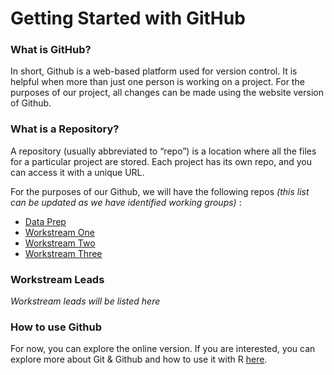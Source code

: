 # Getting Started with GitHub 

### What is GitHub? 
In short, Github is a web-based platform used for version control. It is helpful when more than just one person is working on a project. For the purposes of our project, all changes can be made using the website version of Github. 

### What is a Repository? 
A repository (usually abbreviated to “repo”) is a location where all the files for a particular project are stored. Each project has its own repo, and you can access it with a unique URL. 

For the purposes of our Github, we will have the following repos _(this list can be updated as we have identified working groups)_ : 

- [Data Prep](https://github.com/AMPATH-Capstone/DataPrep)
- [Workstream One](https://github.com/AMPATH-Capstone/WorkstreamOne)
- [Workstream Two](https://github.com/AMPATH-Capstone/WorkstreamTwo)
- [Workstream Three](https://github.com/AMPATH-Capstone/WorkstreamThree)


### Workstream Leads 
_Workstream leads will be listed here_ 

### How to use Github 
For now, you can explore the online version. If you are interested, you can explore more about Git & Github and how to use it with R [here](https://happygitwithr.com/rstudio-git-github.html). 

